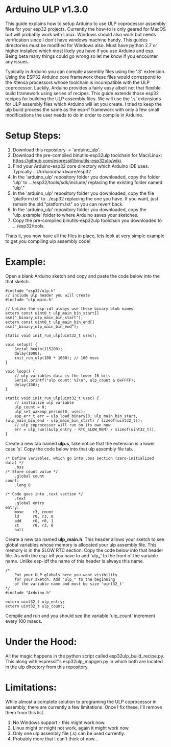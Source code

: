 Arduino ULP v1.3.0
==================
This guide explains how to setup Arduino to use ULP coprocessor assembly files for your esp32 projects. Currently the how-to is only geared for MacOS but will probably work with Linux. Windows should also work but needs verification since I don't have windows machine handy. This guides directories must be modified for Windows also. Must have python 2.7 or higher installed which most likely you have if you use Arduino and esp. Being beta many things could go wrong so let me know if you encounter any issues.

Typically in Arduino you can compile assembly files using the '.S' extension. Using the ESP32 Arduino core framework these files would correspond to the Xtensa processors whose toolchain is incompatible with the ULP coprocessor. Luckily, Arduino provides a fairly easy albeit not that flexible build framework using series of recipes. This guide extends those esp32 recipes for building the ULP assembly files. We will use the '.s' extensions for ULP assembly files which Arduino will let you create. I tried to keep the ulp build process the same as the esp-if framework with only a few small modifications the user needs to do in order to compile in Arduino.

Setup Steps:
============
1. Download this repository -> 'arduino_ulp'.
2. Download the pre-compiled binutils-esp32ulp toolchain for Mac/Linux: https://github.com/espressif/binutils-esp32ulp/wiki.
3. Find your Arduino-esp32 core directory which Arduino IDE uses. Typically .../Arduino/hardware/esp32
4. In the 'arduino_ulp' repository folder you downloaded, copy the folder 'ulp' to .../esp32/tools/sdk/include/ replacing the existing folder named 'ulp'."
5. In the 'arduino_ulp' repository folder you downloaded, copy the file 'platform.txt' to ../esp32 replacing the one you have. If you want, just remain the old "platform.txt" so you can revert back.
6. In the 'arduino_ulp' repository folder you downloaded, copy the 'ulp_example' folder to where Arduino saves your sketches. 
7. Copy the pre-compiled binutils-esp32ulp toolchain you downloaded to .../esp32/tools.

Thats it, you now have all the files in place, lets look at very simple example to get you compiling ulp assembly code!

Example:
========
Open a blank Arduino sketch and copy and paste the code below into the that sketch.
```
#include "esp32/ulp.h"
// include ulp header you will create
#include "ulp_main.h"

// Unlike the esp-idf always use these binary blob names
extern const uint8_t ulp_main_bin_start[] asm("_binary_ulp_main_bin_start");
extern const uint8_t ulp_main_bin_end[]   asm("_binary_ulp_main_bin_end");

static void init_run_ulp(uint32_t usec);

void setup() {
    Serial.begin(115200);
    delay(1000);
    init_run_ulp(100 * 1000); // 100 msec
}

void loop() {
    // ulp variables data is the lower 16 bits
    Serial.printf("ulp count: %i\n", ulp_count & 0xFFFF);
    delay(100);
}

static void init_run_ulp(uint32_t usec) {
    // initialize ulp variable
    ulp_count = 0;
    ulp_set_wakeup_period(0, usec);
    esp_err_t err = ulp_load_binary(0, ulp_main_bin_start, (ulp_main_bin_end - ulp_main_bin_start) / sizeof(uint32_t));
    // ulp coprocessor will run on its own now
    err = ulp_run((&ulp_entry - RTC_SLOW_MEM) / sizeof(uint32_t));
}
```

Create a new tab named <b>ulp.s</b>, take notice that the extension is a lower case 's'. Copy the code below into that ulp assembly file tab.
```
/* Define variables, which go into .bss section (zero-initialized data) */
    .bss
/* Store count value */
    .global count
count:
    .long 0

/* Code goes into .text section */
    .text
    .global entry
entry:
    move    r3, count
    ld      r0, r3, 0 
    add     r0, r0, 1
    st      r0, r3, 0
    halt
```

Create a new tab named <b>ulp_main.h</b>. This header allows your sketch to see global variables whose memory is allocated your ulp assembly file. This memory is in the SLOW RTC section. Copy the code below into that header file. As with the esp-idf you have to add 'ulp_' to the front of the variable name. Unlike esp-idf the name of this header is always this name.
```
/*
    Put your ULP globals here you want visibility
    for your sketch. Add "ulp_" to the beginning
    of the variable name and must be size 'uint32_t'
*/
#include "Arduino.h"

extern uint32_t ulp_entry;
extern uint32_t ulp_count;
```

Compile and run and you should see the variable 'ulp_count' increment every 100 msecs.

Under the Hood:
===============
All the magic happens in the python script called esp32ulp_build_recipe.py. This along with espressif's esp32ulp_mapgen.py in which both are located in the ulp directory from this repository.

Limitations:
============
While almost a complete solution to programing the ULP coprocessor in assembly, there are currently a few limitations. Once I fix these, I'll remove them from this list.

1. No Windows support - this might work now.
2. Linux might or might not work, again it might work now.
3. Only one ulp assembly file (.s) can be used currently. 
4. Probably more that I can't think of now...
